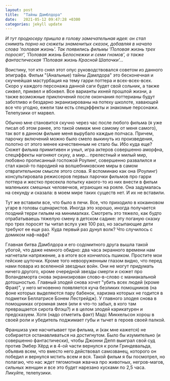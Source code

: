 ```yaml
---
layout: post
title:  "Тайны Дамблдора"
date:   2021-05-12 09:47:28 +0300
categories: jekyll update
---
```

*И тут продюсеру пришла в голову замечательная идея: он стал снимать порно на сюжеты знаменитых сказок, добавляя в начало слова 'половая жизнь'. Так появились фильмы 'Половая жизнь трех поросят', 'Половая жизнь Белоснежки и семи гномов', а также фантастическая 'Половая жизнь Красной Шапочки'...*

Воистину, тот кто снял этот опус руководствовался советом из данного эпиграфа. Фильм "(Анальные) тайны Дамлдора" это бесконечная и скучнейшая мастурбация на тему гарри поттера и всех-всех-всех. Скоро у каждого персонажа данной саги будет свой сольник, а также сиквел, приквел и вбоквел. Все варианты ихней прошлой жизни, а также возможные приключений после окончания поттерианы будут заботливо и бездарно экранизированы на потеху школоте, хавающей все что угодно, ежели там есть спецэффекты и знакомые персонажи. Телепузики от марвел.

Обычно мне становится скучно через час после любого фильма (я уже писал об этом ранее, это такой оммаж мне самому от меня самого), так вот в данном фильме меня вырубало каждые полчаса. Причем, парочку включений можно было смело выкинуть из произведения, полотно от этого менее качественным не стало бы. Ибо куда еще? Сюжет фильма примитивен и уныл, игра актеров совершенно аморфна, спецэффекты нагоняют скуку, а мир... прелестный и милый мир, любовно прописанный госпожой Роулинг, совершенно развалился и стал какой-то пародией на волшебниковские миры в самом отвратительном смысле этого слова. Я вспоминаю как она (Роулинг) консультировала режиссеров первых парочки фильмов про гарри поттера и жестко пресекла попытку какого-то из них внести в фильм маленьких смешных человечков, играющих на рояле. Она задумалась на секунду и сказала: в моем мире таких существ нет. И их не вставили.

Тут же вставили все, что было в печи. Все, что приходило в кокаиновом угаре в головы сценаристов. Иногда это хорошо, иногда получается поздний терри гильям на минималках. Смотреть это тяжело, как будто отрабатываешь тяжелую смену в детском садике: эту поганую сказку про трех поросят ты читал вслух уже 100 раз, но засыпающие дети требуют ее еще раз. Куда первый раз дунул волк? Что случилось с домиком наф-нафа? 

Главная битва Дамблдора и его содомитного друга вышла такой убогой, что даже немного обидно: два часа экранного времени нам нагнетали напряжение, а в итоге все кончилось пшиком. Простите мои гейские шуточки. Кроме того невооруженным глазом видно, что перед нами повара из вселенной звездных войн. Они не могут придумать ничего другого, кроме очередной звезды смерти и сюжет про Воландеморта снова экранизирован слово-в-слово с маниакальной дотошностью. Главный злодей снова хочет "убить всех людей (кроме Фрая)", у него мгновенно появляется куча безликих помощников (на фоне которых выделяются пару бабенок, харизма которых не годится в подметки Беллатрисе Бонем Лестрейдж). У главного злодея снова в помощниках огромная змея (или я что-то забыл, в кого там превращается сирота Флэш?) и в целом злодей карикатурен и предсказуем. Хотя (надо отметить факт) Мадс Миккельсон хорош в своей роли и убедитель поджимает губы и тычет в героев своей палкой.

Франшиза уже насчитывает три фильма, и (как мне кажется) не собирается останавливаться на достигнутом. Было бы изумительно (и совершенно фантастически), чтобы Джонни Депп выиграл свой суд против Эмбер Хёрд и в 4-ой части вернулся к роли Гриндевальда, объявив всем, что вместо него действовал самозванец, которого он победил и вернулся мстить всем и вся. Такой фильм я бы посмотрел, но полагаю, что нас ждет тягомотная жвачка про животных, негров-магов, сильных женщин и все это будет нарезано кусками по 2,5 часа. Ликуйте, телепузики.